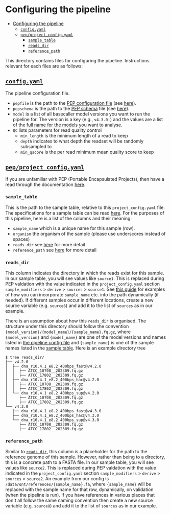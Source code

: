 # Configuring the pipeline

- [Configuring the pipeline](#configuring-the-pipeline)
  - [`config.yaml`](#configyaml)
  - [`pep/project_config.yaml`](#pepproject_configyaml)
    - [`sample_table`](#sample_table)
    - [`reads_dir`](#reads_dir)
    - [`reference_path`](#reference_path)

This directory contains files for configuring the pipeline. Instructions relevant for each files are as follows:

## [`config.yaml`](./config.yaml)

The pipeline configuration file.

- `pepfile` is the path to the [PEP configuration file][pepconfig] (see [here](#pepproject_configyaml)).
- `pepschema` is the path to the [PEP schema][pepschema] file (see [here](../schemas/pep.yaml)).
- `model` is a list of all basecaller model versions you want to run the pipeline for. The version is a key (e.g., `v4.3.0:`) and the values are a list of the [full name for the models](https://github.com/nanoporetech/dorado#available-basecalling-models) you want to analyse.
- `QC` lists parameters for read quality control
  - `min_length` is the minimum length of a read to keep
  - `depth` indicates to what depth the readset will be randomly subsampled to
  - `min_qscore` is the per read minimum mean quality score to keep

## [`pep/project_config.yaml`](./pep/project_config.yaml)

If you are unfamiliar with PEP (Portable Encapsulated Projects), then have a read through the documentation [here][pep].

### `sample_table`

This is the path to the sample table, relative to this `project_config.yaml` file. The specifications for a sample table can be read [here][pepsample]. For the purposes of this pipeline, here is a list of the columns and their meaning:

- `sample_name` which is a unique name for this sample (row).
- `organism` the organism of the sample (please use underscores instead of spaces)
- `reads_dir` see [here](#reads_dir) for more detail
- `reference_path` see [here](#reference_path) for more detail

### `reads_dir`

This column indicates the directory in which the reads exist for this sample. In our sample table, you will see values like `source1`. This is replaced during PEP valdation with the value indicated in the `project_config.yaml` section `sample_modifiers` > `derive` > `sources` > `source1`. See [this guide][peppathguide] for examples of how you can incorporate `sample_name` etc. into the path dynamically (if needed). If different samples occur in different locations, create a new source variable (e.g. `source6`) and add it to the list of `sources` as in our example.

There is an assumption about how this `reads_dir` is organised. The structure under this directory should follow the convention `{model_version}/{model_name}/{sample_name}.fq.gz`, where `{model_version}` and `{model_name}` are one of the model versions and names listed in [the pipeline config file](#configyaml) and `{sample_name}` is one of the sample names listed in the [sample table](#sample_table). Here is an example directory tree

```text
$ tree reads_dir/
├── v4.2.0
│  ├── dna_r10.4.1_e8.2_400bps_fast@v4.2.0
│  │  ├── ATCC_10708__202309.fq.gz
│  │  ├── ATCC_17802__202309.fq.gz
│  ├── dna_r10.4.1_e8.2_400bps_hac@v4.2.0
│  │  ├── ATCC_10708__202309.fq.gz
│  │  ├── ATCC_17802__202309.fq.gz
│  └── dna_r10.4.1_e8.2_400bps_sup@v4.2.0
│     ├── ATCC_10708__202309.fq.gz
│     ├── ATCC_17802__202309.fq.gz
└── v4.3.0
   ├── dna_r10.4.1_e8.2_400bps_fast@v4.3.0
   ├── dna_r10.4.1_e8.2_400bps_hac@v4.3.0
   └── dna_r10.4.1_e8.2_400bps_sup@v4.3.0
      ├── ATCC_10708__202309.fq.gz
      ├── ATCC_17802__202309.fq.gz
```

### `reference_path`

Similar to [`reads_dir`](#reads_dir), this column is a placeholder for the path to the reference genome of this sample. However, rather than being to a directory, this is a concrete path to a FASTA file. In our sample table, you will see values like `source2`. This is replaced during PEP valdation with the value indicated in the `project_config.yaml` section `sample_modifiers` > `derive` > `sources` > `source2`. An example from our config is `/data/ont/references/{sample_name}.fa`, where `{sample_name}` will be replaced with the sample name for that row, dynamically, on validation (when the pipeline is run). If you have references in various places that don't all follow the same naming convention then create a new source variable (e.g. `source8`) and add it to the list of `sources` as in our example.

[pepschema]: http://eido.databio.org/en/latest/writing-a-schema/
[pepconfig]: http://pep.databio.org/en/latest/specification/#project-config-file-specification
[pep]: http://pep.databio.org/en/latest/
[pepsample]: http://pep.databio.org/en/latest/specification/#sample-table-specification
[peppathguide]: http://pep.databio.org/en/latest/howto_eliminate_paths/
